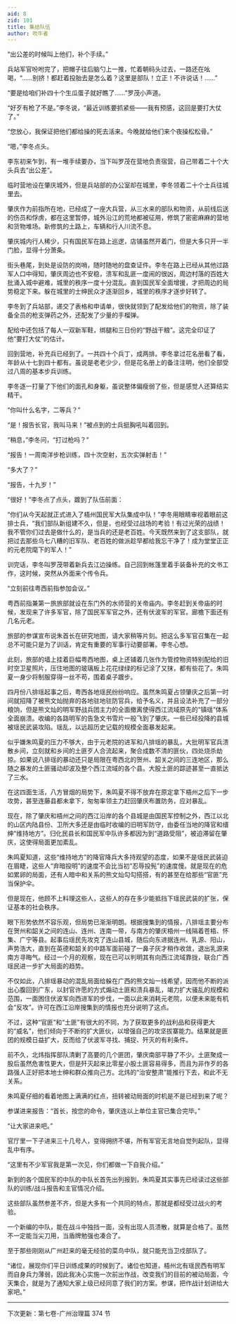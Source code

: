 ```yaml
---
aid: 8
zid: 101
title: 集结队伍
author: 吹牛者
---
```


“出公差的时候叫上他们，补个手续。”

兵站军官吩咐完了，把帽子往后脑勺上一推，忙着朝码头过去，一路还在吆喝，“……别挤！都赶着投胎去是怎么着？这里是部队！立正！不许说话！……”

“要是给咱们补四十个生瓜蛋子就好瞧了……”罗茂小声道。

“好歹有枪了不是。”李冬说，“最近训练要抓紧些――我有预感，这回是要打大仗了。”

“您放心，我保证把他们都给操的死去活来。今晚就给他们来个夜操松松骨。”

“嗯，”李冬点头。

李东初来乍到，有一堆手续要办，当下叫罗茂在营地负责宿营，自己带着二十个大头兵去“出公差”。

临时营地设在肇庆城外，但是兵站部的办公室却在城里，李冬领着二十个士兵往城里去。

肇庆作为前指所在地，已经成了一座大兵营，从三水来的部队和物资，从前线后送的伤员和俘虏，都在这里暂停，城外沿江的荒地都被征用，修筑了密密麻麻的营地和货物堆场。新修筑的土路上，车辆和行人川流不息。

肇庆城内行人稀少，只有国民军在路上巡逻，店铺虽然开着门，但是大多只开一半门脸，显得十分萧条。

街头巷尾，到处是设防的岗哨，随时随地的盘查证件。李冬在路上已经从其他过路军人口中得知，肇庆周边也不安稳，溃军和乱匪一度闹的很凶，周边村落的百姓大批涌入城中避难，城里的秩序一度十分混乱。直到国民军全面增援，才把周边的局势稳定下来。躲在城里的士绅民众才逐渐回乡，城里的秩序才逐步好转了。

李冬到了兵站部，递交了表格和申请单，很快就领到了配发给他们的物资，除了装备全员的枪支弹药之外，还配发了少量的手榴弹。

配给中还包括了每人一双新军鞋，绑腿和三日份的“野战干粮”。这完全印证了他“要打大仗”的估计。

回到营地，补充兵已经到了。一共四十个兵丁，成两排。李冬拿过花名册看了看，年龄从十七到四十都有。虽说是老老少少，但是花名册上的备注注明，他们全部受过八周的基本步兵训练。

李冬逐一打量了下他们的面孔和身躯，虽说整体偏瘦弱了些，但是感觉人还算结实精干。

“你叫什么名字，二等兵？”

“是！报告长官，我叫马来！”被点到的士兵挺胸吼叫着回到。

“稍息，”李冬问，“打过枪吗？”

“报告！一周南洋步枪训练，四十次空射，五次实弹射击！”

“多大了？”

“报告，十九岁！”

“很好！”李冬点了点头，踱到了队伍前面：

“你们从今天起就正式进入了梧州国民军大队集成中队！”李冬用眼睛审视着眼前这排士兵，“我们部队新组建不久，但是，也经受过战场的考验！有过光荣的战绩！我不管你们过去是做什么的，是当兵的还是老百姓。今天既然来到了这支部队，就把过去那些乌七八糟的旧军队、老百姓的做派趁早都给我忘干净了！成为堂堂正正的元老院麾下的军人！”

训完话，李冬叫罗茂带着新兵去江边操练。自己回到帐篷里着手装备补充的文书工作，这时候，突然从外面来个传令兵。

“立刻前往粤西前指参加会议。”

粤西前指兼第一旅旅部就设在东门外的水师营的关帝庙内。李冬赶到关帝庙的时候，发现来了许多军官，除了国民军军官之外，还有伏波军的军官。廊檐下面还有几名元老。

旅部的参谋宣布说朱首长在研究地图，请大家稍等片刻。把这么多军官召集在一起总不可能只是为了训话，肯定有重要的军事行动要部署。李冬心想。

此刻，旅部的墙上挂着巨幅粤西地图，桌上还铺着几张作为管控物资特别配给的旧时空卫星照片，压住地图的玻璃板上花花绿绿的标记涂了又抹，都有些花了。朱鸣夏一身少将制服穿得一丝不苟，围着桌子踱步。

四月份八排瑶起事之后，粤西各地瑶民纷纷响应。虽然朱鸣夏占领肇庆之后第一时间就招降了被熊文灿抛弃的各地驻地驻防官兵，给予名义，并且设法补充了一部分粮饷，但是熊文灿的明军野战兵团主力的全面撤离使得西江流域原先的“镇瑶”体系全面崩溃。收编的各路明军的告急文书雪片一般飞到了肇庆。一些已经投降的县城被瑶民武装攻陷。瑶乱，以远超历史记载的规模全面暴发起来。

似乎嫌朱鸣夏的压力不够大，由于元老院的进军和八排瑶的暴乱，大批明军官兵溃散乡间，立刻就和乡间的土匪歹人合流起来，聚合成数不清的匪伙，四处烧杀劫掠。如果说八排瑶的暴动还只是局限在粤西北的贺州、韶关之间的三连地区，那么随之暴发的土匪骚动却波及整个西江流域的各个县。大股土匪的踪迹甚至一直抵达了三水。

在这四面生活，八方冒烟的局势下，朱鸣夏不得不放弃在原定拿下梧州之后下一步攻势，甚至连藤县都未拿下，匆匆率领主力赶回肇庆布置防务，应对暴乱。

现在，除了肇庆和梧州之间的西江沿岸的各个县城是由国民军控制之外，西江以北的山区内陆县份、卫所大多还是由临时收编的旧明军防守，由委任当地的降官和缙绅“维持地方”。归化民县长和国民军中队许多都因为到“道路受阻”，被迫滞留在肇庆，这使得局面更加紊乱。

朱鸣夏知道，这些“维持地方”的降官降兵大多持观望的态度，如果不是瑶民武装迫在眉睫，这些人“弃暗投明”的速度不会比当初“忍辱投髡”的速度慢。就是现在的危如累卵的局面，还有人暗中和关系的熊文灿勾勾搭搭，有的甚至在给那些“官匪”充当保护伞。

但是现在，他顾不上料理这些人，这些人的存在多少能抵挡下瑶民武装的扩张，保证基本的社会秩序。

眼下形势依然不容乐观，但局势已渐渐明朗。根据搜集到的情报，八排瑶主要分布在贺州和韶关之间的连山、连州、连南一带，与南方的肇庆梧州一线隔着苍梧、怀集、广宁等县。起事后瑶民先攻克了连山县城，随后向东进据连州、乳源、阳山，声势浩大，直到在英德和韶关的中路军面前碰了一鼻子灰才稍作收敛，退出乳源来南方寻晦气。经过一个月的观察，现在已可以判明其有向西江流域靠拢，联合广西瑶民进一步扩大局面的趋势。

不仅如此，八排瑶暴动的混乱局面给躲在广西的熊文灿一线希望，因而他不断的派出心腹回到广东，以封官许愿的方式煽动土匪和溃兵暴乱，竭力扩大骚乱的规模和范围，一面困住伏波军向西进军的步伐，一面以此来消耗元老院，以便未来能有机会“反攻”。许可在西江沿岸搜集到的情报也充分说明了这点。

不过，这种“官匪”和“土匪”有很大的不同，为了获取更多的战利品和获得更大的“威名”，他们倾向于不断的扩大匪伙，以增强自己的攻坚拔寨能力。结果就是匪团的规模日益扩大，反而给了伏波军寻找、捕捉、歼灭的有利条件。

前不久，北炜指挥部队清剿了高要的几个匪团，肇庆南部平静了不少。土匪聚成一股后虽然危害性更大，但是歼灭起来比零星小股土匪容易得多，而且为非作歹的各路强人正好把本地士绅和群众推向己方。北炜的“治安整肃”能推行下去，和此不无关系。

朱鸣夏仔细的看着地图上满满的红点，扭转被动局面的时机是不是已经到来了呢？

参谋进来报告：“首长，按您的命令，肇庆连以上单位主官已集合完毕。”

“让大家进来吧。”

官厅里一下子进来三十几号人，变得拥挤不堪，所有军官无言地自觉列起队，显得乱中有序。

“这里有不少军官我是第一次见，你们都做一下自我介绍。”

新到的各个国民军的中队的中队长首先出列报到，朱鸣夏其实事先已经读过这些部队的训练/战斗报告和主官情况介绍。

这些部队虽然参差不齐，但是大多有一个共同的特点，那就是都经受过战火的考验。

一个新编的中队，能在战斗中独挡一面，没有出现人员溃散，就算是合格了。虽然不一定能当尖刀用，当盾牌勉强也凑合了。

至于那些刚刚从广州赶来的毫无经验的菜鸟中队，就只能充当卫戍部队了。

“诸位，展现你们平日训练成果的时候到了。诸位也知道，梧州北有瑶民西有明军而自身兵力薄弱，因此我决心实施一次前出作战，改变我们的目前的被动局面，今天集合，就是为了通知大家上级已经同意了我们的方案。参谋，把作战计划讲给大家吧。”

---

下次更新：第七卷-广州治理篇 374 节
